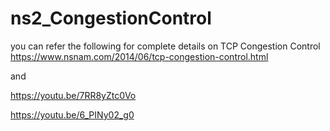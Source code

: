 # ns2_CongestionControl

you can refer the following for complete details on TCP Congestion Control
https://www.nsnam.com/2014/06/tcp-congestion-control.html

and 

https://youtu.be/7RR8yZtc0Vo

https://youtu.be/6_PINy02_g0
